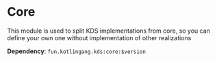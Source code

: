 # Core
This module is used to split KDS implementations from core, so you can define your own one without implementation of other realizations

**Dependency**: `fun.kotlingang.kds:core:$version`
